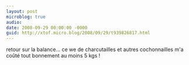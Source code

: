```yaml
---
layout: post
microblog: true
audio: 
date: 2008-09-29 00:00:00 -0000
guid: http://xtof.micro.blog/2008/09/29/t939826817.html
---
```

retour sur la balance... ce we de charcutailles et autres cochonnailles m'a coûté tout bonnement au moins 5 kgs !
